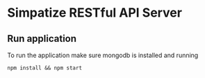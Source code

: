 # Simpatize RESTful API Server

## Run application

To run the application make sure mongodb is installed and running

```
npm install && npm start
```

